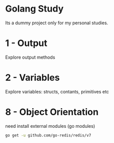 Golang Study
===
Its a dummy project only for my personal studies.

# 1 - Output
Explore output methods

# 2 - Variables
Explore variables:
structs, contants, primitives etc

# 8 - Object Orientation

need install external modules (go modules)
```bash
go get -u github.com/go-redis/redis/v7
```